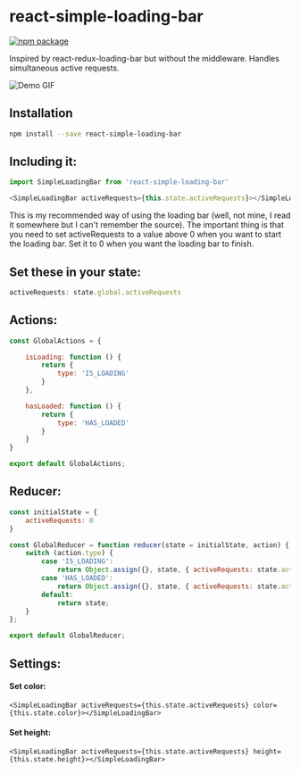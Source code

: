 # react-simple-loading-bar

[![npm package][npm-badge]][npm]

Inspired by react-redux-loading-bar but without the middleware. Handles simultaneous active requests.

![Demo GIF](https://user-images.githubusercontent.com/1689831/26979122-0c1f73e8-4d2e-11e7-89a3-6f99de87ced3.gif)


## Installation

```bash
npm install --save react-simple-loading-bar
```


## Including it:
```javascript
import SimpleLoadingBar from 'react-simple-loading-bar'

<SimpleLoadingBar activeRequests={this.state.activeRequests}></SimpleLoadingBar>
```

This is my recommended way of using the loading bar (well, not mine, I read it somewhere but I can't remember the source). The important thing is that you need to set activeRequests to a value above 0 when you want to start the loading bar. Set it to 0 when you want the loading bar to finish.

## Set these in your state:
```javascript
activeRequests: state.global.activeRequests
```


## Actions:
```javascript
const GlobalActions = {

    isLoading: function () {
        return {
            type: 'IS_LOADING'
        }
    },

    hasLoaded: function () {
        return {
            type: 'HAS_LOADED'
        }
    }
}

export default GlobalActions;
```

## Reducer:
```javascript
const initialState = {
    activeRequests: 0
}

const GlobalReducer = function reducer(state = initialState, action) {
    switch (action.type) {
        case 'IS_LOADING':
            return Object.assign({}, state, { activeRequests: state.activeRequests + 1 });
        case 'HAS_LOADED':
            return Object.assign({}, state, { activeRequests: state.activeRequests - 1 });
        default:
            return state;
    }
};

export default GlobalReducer;
```

## Settings:

#### Set color:
```
<SimpleLoadingBar activeRequests={this.state.activeRequests} color={this.state.color}></SimpleLoadingBar>
```

#### Set height:
```
<SimpleLoadingBar activeRequests={this.state.activeRequests} height={this.state.height}></SimpleLoadingBar>
```

[npm-badge]: https://img.shields.io/npm/v/npm-package.png?style=flat-square
[npm]: https://www.npmjs.com/package/react-simple-loading-bar

